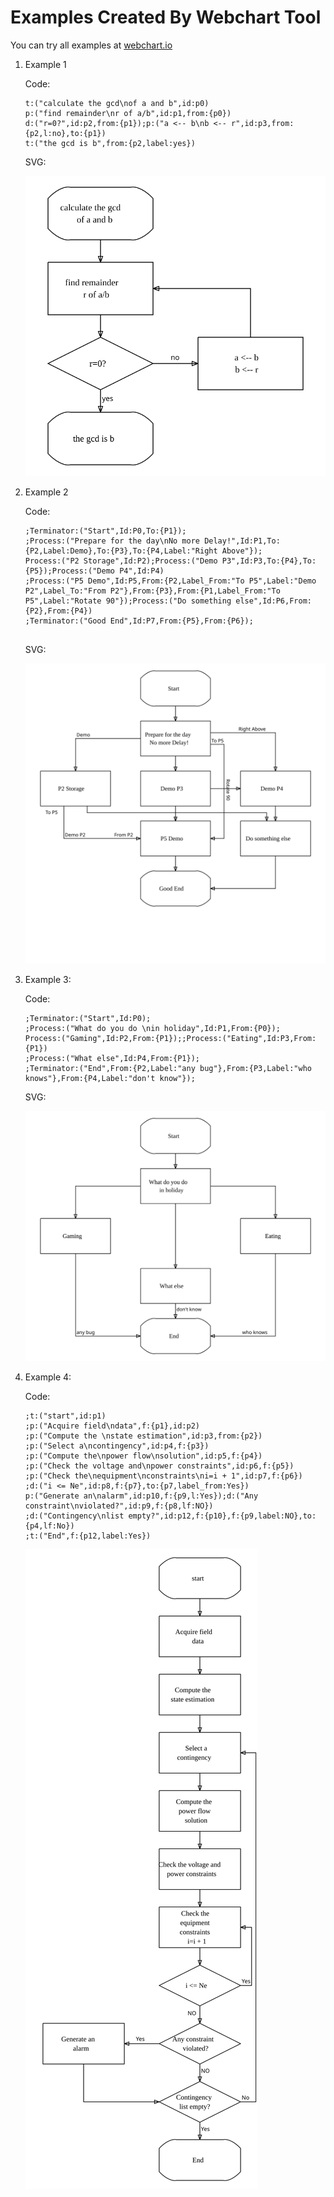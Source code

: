 # Examples Created By Webchart Tool

You can try all examples at [webchart.io](https://webchart.io)

1. Example 1

   Code:

   ```
   t:("calculate the gcd\nof a and b",id:p0)
   p:("find remainder\nr of a/b",id:p1,from:{p0})
   d:("r=0?",id:p2,from:{p1});p:("a <-- b\nb <-- r",id:p3,from:{p2,l:no},to:{p1})
   t:("the gcd is b",from:{p2,label:yes})
   ```

   SVG:

   ![file (11)](docs/_image/file%20(11).svg)

2. Example 2

   Code:

   ```
   ;Terminator:("Start",Id:P0,To:{P1});
   ;Process:("Prepare for the day\nNo more Delay!",Id:P1,To:{P2,Label:Demo},To:{P3},To:{P4,Label:"Right Above"});
   Process:("P2 Storage",Id:P2);Process:("Demo P3",Id:P3,To:{P4},To:{P5});Process:("Demo P4",Id:P4)
   ;Process:("P5 Demo",Id:P5,From:{P2,Label_From:"To P5",Label:"Demo P2",Label_To:"From P2"},From:{P3},From:{P1,Label_From:"To P5",Label:"Rotate 90"});Process:("Do something else",Id:P6,From:{P2},From:{P4})
   ;Terminator:("Good End",Id:P7,From:{P5},From:{P6});  
                 
   ```

   SVG:

   ![output](docs/_image/output-0986902.svg)

3. Example 3:

   Code:

   ```
   ;Terminator:("Start",Id:P0);
   ;Process:("What do you do \nin holiday",Id:P1,From:{P0});
   Process:("Gaming",Id:P2,From:{P1});;Process:("Eating",Id:P3,From:{P1})
   ;Process:("What else",Id:P4,From:{P1});
   ;Terminator:("End",From:{P2,Label:"any bug"},From:{P3,Label:"who knows"},From:{P4,Label:"don't know"});
   ```

   SVG:

   ![output](docs/_image/output-0986938.svg)

4. Example 4:

   Code:

   ```
   ;t:("start",id:p1)
   ;p:("Acquire field\ndata",f:{p1},id:p2)
   ;p:("Compute the \nstate estimation",id:p3,from:{p2})
   ;p:("Select a\ncontingency",id:p4,f:{p3})
   ;p:("Compute the\npower flow\nsolution",id:p5,f:{p4})
   ;p:("Check the voltage and\npower constraints",id:p6,f:{p5})
   ;p:("Check the\nequipment\nconstraints\ni=i + 1",id:p7,f:{p6})
   ;d:("i <= Ne",id:p8,f:{p7},to:{p7,label_from:Yes})
   p:("Generate an\nalarm",id:p10,f:{p9,l:Yes});d:("Any constraint\nviolated?",id:p9,f:{p8,lf:NO})
   ;d:("Contingency\nlist empty?",id:p12,f:{p10},f:{p9,label:NO},to:{p4,lf:No})
   ;t:("End",f:{p12,label:Yes})
   ```

   ![output](docs/_image/output-1104787.svg)
